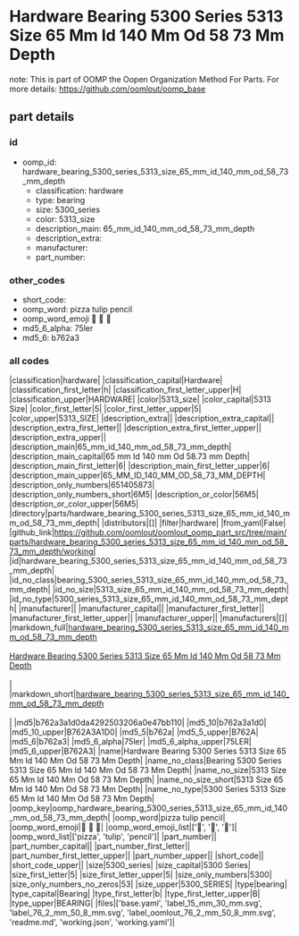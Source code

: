 # Hardware Bearing 5300 Series 5313 Size 65 Mm Id 140 Mm Od 58 73 Mm Depth  

note: This is part of OOMP the Oopen Organization Method For Parts. For more details: https://github.com/oomlout/oomp_base

##  part details





### id
* oomp_id: hardware_bearing_5300_series_5313_size_65_mm_id_140_mm_od_58_73_mm_depth
  * classification: hardware
  * type: bearing
  * size: 5300_series
  * color: 5313_size
  * description_main: 65_mm_id_140_mm_od_58_73_mm_depth
  * description_extra: 
  * manufacturer: 
  * part_number: 

### other_codes
* short_code: 
* oomp_word: pizza tulip pencil
* oomp_word_emoji :pizza: :tulip: :pencil:
* md5_6_alpha: 75ler
* md5_6: b762a3

### all codes 
|classification|hardware|
|classification_capital|Hardware|
|classification_first_letter|h|
|classification_first_letter_upper|H|
|classification_upper|HARDWARE|
|color|5313_size|
|color_capital|5313 Size|
|color_first_letter|5|
|color_first_letter_upper|5|
|color_upper|5313_SIZE|
|description_extra||
|description_extra_capital||
|description_extra_first_letter||
|description_extra_first_letter_upper||
|description_extra_upper||
|description_main|65_mm_id_140_mm_od_58_73_mm_depth|
|description_main_capital|65 mm Id 140 mm Od 58.73 mm Depth|
|description_main_first_letter|6|
|description_main_first_letter_upper|6|
|description_main_upper|65_MM_ID_140_MM_OD_58_73_MM_DEPTH|
|description_only_numbers|651405873|
|description_only_numbers_short|6M5|
|description_or_color|56M5|
|description_or_color_upper|56M5|
|directory|parts/hardware_bearing_5300_series_5313_size_65_mm_id_140_mm_od_58_73_mm_depth|
|distributors|[]|
|filter|hardware|
|from_yaml|False|
|github_link|https://github.com/oomlout/oomlout_oomp_part_src/tree/main/parts/hardware_bearing_5300_series_5313_size_65_mm_id_140_mm_od_58_73_mm_depth/working|
|id|hardware_bearing_5300_series_5313_size_65_mm_id_140_mm_od_58_73_mm_depth|
|id_no_class|bearing_5300_series_5313_size_65_mm_id_140_mm_od_58_73_mm_depth|
|id_no_size|5313_size_65_mm_id_140_mm_od_58_73_mm_depth|
|id_no_type|5300_series_5313_size_65_mm_id_140_mm_od_58_73_mm_depth|
|manufacturer||
|manufacturer_capital||
|manufacturer_first_letter||
|manufacturer_first_letter_upper||
|manufacturer_upper||
|manufacturers|[]|
|markdown_full|[hardware_bearing_5300_series_5313_size_65_mm_id_140_mm_od_58_73_mm_depth](https://github.com/oomlout/oomlout_oomp_part_src/tree/main/parts/hardware_bearing_5300_series_5313_size_65_mm_id_140_mm_od_58_73_mm_depth/working)<br>[](https://github.com/oomlout/oomlout_oomp_part_src/tree/main/parts/hardware_bearing_5300_series_5313_size_65_mm_id_140_mm_od_58_73_mm_depth/working)<br>[Hardware Bearing 5300 Series 5313 Size 65 Mm Id 140 Mm Od 58 73 Mm Depth](https://github.com/oomlout/oomlout_oomp_part_src/tree/main/parts/hardware_bearing_5300_series_5313_size_65_mm_id_140_mm_od_58_73_mm_depth/working)<br><br>|
|markdown_short|[hardware_bearing_5300_series_5313_size_65_mm_id_140_mm_od_58_73_mm_depth](https://github.com/oomlout/oomlout_oomp_part_src/tree/main/parts/hardware_bearing_5300_series_5313_size_65_mm_id_140_mm_od_58_73_mm_depth/working)<br><br>|
|md5|b762a3a1d0da4292503206a0e47bb110|
|md5_10|b762a3a1d0|
|md5_10_upper|B762A3A1D0|
|md5_5|b762a|
|md5_5_upper|B762A|
|md5_6|b762a3|
|md5_6_alpha|75ler|
|md5_6_alpha_upper|75LER|
|md5_6_upper|B762A3|
|name|Hardware Bearing 5300 Series 5313 Size 65 Mm Id 140 Mm Od 58 73 Mm Depth|
|name_no_class|Bearing 5300 Series 5313 Size 65 Mm Id 140 Mm Od 58 73 Mm Depth|
|name_no_size|5313 Size 65 Mm Id 140 Mm Od 58 73 Mm Depth|
|name_no_size_short|5313 Size 65 Mm Id 140 Mm Od 58 73 Mm Depth|
|name_no_type|5300 Series 5313 Size 65 Mm Id 140 Mm Od 58 73 Mm Depth|
|oomp_key|oomp_hardware_bearing_5300_series_5313_size_65_mm_id_140_mm_od_58_73_mm_depth|
|oomp_word|pizza tulip pencil|
|oomp_word_emoji|:pizza: :tulip: :pencil:|
|oomp_word_emoji_list|[':pizza:', ':tulip:', ':pencil:']|
|oomp_word_list|['pizza', 'tulip', 'pencil']|
|part_number||
|part_number_capital||
|part_number_first_letter||
|part_number_first_letter_upper||
|part_number_upper||
|short_code||
|short_code_upper||
|size|5300_series|
|size_capital|5300 Series|
|size_first_letter|5|
|size_first_letter_upper|5|
|size_only_numbers|5300|
|size_only_numbers_no_zeros|53|
|size_upper|5300_SERIES|
|type|bearing|
|type_capital|Bearing|
|type_first_letter|b|
|type_first_letter_upper|B|
|type_upper|BEARING|
|files|['base.yaml', 'label_15_mm_30_mm.svg', 'label_76_2_mm_50_8_mm.svg', 'label_oomlout_76_2_mm_50_8_mm.svg', 'readme.md', 'working.json', 'working.yaml']|
